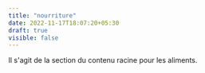 ```yaml
---
title: "nourriture"
date: 2022-11-17T18:07:20+05:30
draft: true
visible: false
---
```


Il s'agit de la section du contenu racine pour les aliments.